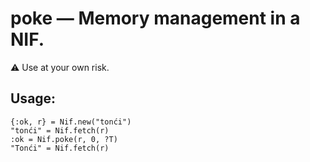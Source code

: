 # poke — Memory management in a NIF.

⚠️  Use at your own risk.

## Usage:

```
{:ok, r} = Nif.new("tonći")
"tonći" = Nif.fetch(r)
:ok = Nif.poke(r, 0, ?T)
"Tonći" = Nif.fetch(r)
```
